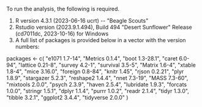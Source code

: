 To run the analysis, the following is required.

1) R version 4.3.1 (2023-06-16 ucrt) -- "Beagle Scouts"
2) Rstudio version (2023.9.1.494), Build 494 "Desert Sunflower" Release (cd7011dc, 2023-10-16) for Windows
3) A full list of packages is provided below in a vector with the version numbers:

packages <- c(
  "e1071 1.7-14",    "Metrics 0.1.4",   "boot 1.3-28.1",
  "caret 6.0-94",    "lattice 0.21-8",  "survey 4.2-1",
  "survival 3.5-5",  "Matrix 1.6-4",    "xtable 1.8-4",
  "mice 3.16.0",     "foreign 0.8-84",  "knitr 1.45",
  "rjson 0.2.21",    "plyr 1.8.9",      "stargazer 5.2.3",
  "reshape2 1.4.4",  "nnet 7.3-19",     "MASS 7.3-60",
  "mixtools 2.0.0",  "psych 2.3.9",     "haven 2.5.4",
  "lubridate 1.9.3", "forcats 1.0.0",   "stringr 1.5.1",
  "dplyr 1.1.4",     "purrr 1.0.2",     "readr 2.1.4",
  "tidyr 1.3.0",     "tibble 3.2.1",    "ggplot2 3.4.4",
  "tidyverse 2.0.0"
)
